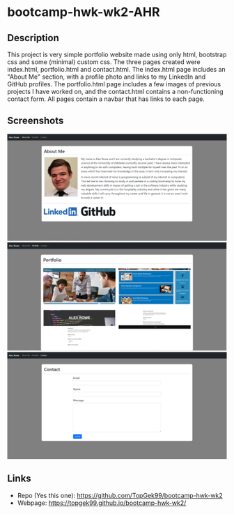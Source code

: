 # bootcamp-hwk-wk2-AHR

## Description

This project is very simple portfolio website made using only html, bootstrap css and some (minimal) custom css. The three pages created
were index.html, portfolio.html and contact.html. The index.html page includes an "About Me" section, with a profile photo and links to my
LinkedIn and GitHub profiles. The portfolio.html page includes a few images of previous projects I have worked on, and the contact.html
contains a non-functioning contact form. All pages contain a navbar that has links to each page.

## Screenshots

![about-me](img/about-me.PNG)
![portfolio](img/portfolio.PNG)
![contact](img/contact.PNG)

## Links

- Repo (Yes this one): https://github.com/TopGek99/bootcamp-hwk-wk2
- Webpage: https://topgek99.github.io/bootcamp-hwk-wk2/